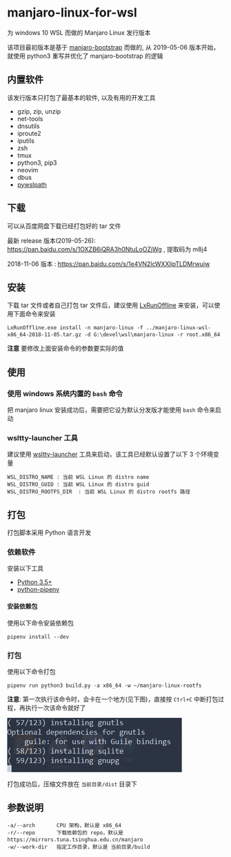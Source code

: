 # manjaro-linux-for-wsl
为 windows 10 WSL 而做的 Manjaro Linux 发行版本

该项目最初版本是基于 [manjaro-bootstrap](https://gitlab.manjaro.org/tools/maintenance-tools/manjaro-bootstrap) 而做的,
从 2019-05-06 版本开始，就使用 python3 重写并优化了 manjaro-bootstrap 的逻辑

## 内置软件

该发行版本只打包了最基本的软件, 以及有用的开发工具

* gzip, zip, unzip
* net-tools
* dnsutils
* iproute2
* iputils
* zsh
* tmux
* python3, pip3
* neovim
* dbus
* [pywslpath](https://github.com/riag/pywslpath)

## 下载

可以从百度网盘下载已经打包好的 tar 文件

最新 release 版本(2019-05-26): https://pan.baidu.com/s/1OXZB6iQRA3h0NtuLoOZjWg  , 提取码为 m8j4

2018-11-06 版本  : https://pan.baidu.com/s/1e4VN2lcWXXlipTLDMrwujw



## 安装

下载 tar 文件或者自己打包 tar 文件后，建议使用 [LxRunOffline](https://github.com/DDoSolitary/LxRunOffline) 来安装，可以使用下面命令来安装

```
LxRunOffline.exe install -n manjaro-linux -f ../manjaro-linux-wsl-x86_64-2018-11-05.tar.gz -d G:\devel\wsl\manjaro-linux -r root.x86_64
```

**注意** 要修改上面安装命令的参数要实际的值

## 使用

### 使用 windows 系统内置的 `bash` 命令
  把 manjaro linux 安装成功后，需要把它设为默认分发版才能使用 `bash` 命令来启动

### wsltty-launcher 工具
  建议使用 [wsltty-launcher](https://github.com/riag/wsltty-launcher) 工具来启动，该工具已经默认设置了以下 3 个环境变量
  ```
  WSL_DISTRO_NAME : 当前 WSL Linux 的 distro name
  WSL_DISTRO_GUID : 当前 WSL Linux 的 distro guid
  WSL_DISTRO_ROOTFS_DIR  : 当前 WSL Linux 的 distro rootfs 路径
  ```

## 打包

  打包脚本采用 Python 语言开发

### 依赖软件
  安装以下工具
* [Python 3.5+](https://www.python.org/)
* [python-pipenv](https://github.com/pypa/pipenv) 

#### 安装依赖包
  使用以下命令安装依赖包
  ```
pipenv install --dev
  ```

### 打包
  使用以下命令打包
 ```
pipenv run python3 build.py -a x86_64 -w ~/manjaro-linux-rootfs
 ```

 **注意**: 第一次执行该命令时，会卡在一个地方(见下图)，直接按 `Ctrl+C` 中断打包过程，再执行一次该命令就好了

![](./images/pack-error.png)

 打包成功后，压缩文件放在 `当前目录/dist` 目录下

## 参数说明

```
-a/--arch       CPU 架构，默认是 x86_64
-r/--repo       下载依赖包的 repo，默认是 https://mirrors.tuna.tsinghua.edu.cn/manjaro
-w/--work-dir   指定工作目录，默认是 当前目录/build 
```
